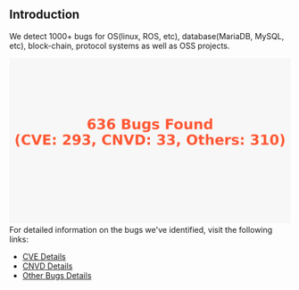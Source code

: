 
## Introduction
We detect 1000+ bugs for OS(linux, ROS, etc), database(MariaDB, MySQL, etc), block-chain, protocol systems as well as OSS projects.

![Total Bugs Found](res/overall.png)
For detailed information on the bugs we've identified, visit the following links:
- [CVE Details](res/CVE.md)
- [CNVD Details](res/CNVD.md)
- [Other Bugs Details](res/others.md)

